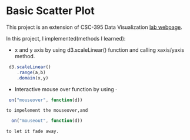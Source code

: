 # Basic Scatter Plot
This project is an extension of CSC-395 Data Visualization [lab webpage](http://www.cs.grinnell.edu/~curtsinger/teaching/2017S/CSC395/labs/08.scatter-plot.html).

In this project, I implemented(methods I learned):

+ x and y axis by using d3.scaleLinear() function and calling xaxis/yaxis method.
```js
 d3.scaleLinear()
    .range(a,b)
    .domain(x,y)
````

+ Interactive mouse over function by using ·
```js
 on("mouseover", function(d)) 
```
    to impelement the mouseover,and
```js
  on("mouseout", function(d))
```
    to let it fade away.
